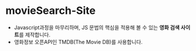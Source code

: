 # movieSearch-Site

- Javascript과정을 마무리하며, JS 문법의 핵심을 적용해 볼 수 있는 **영화 검색 사이트**를 제작합니다.
- 영화정보 오픈API인 TMDB(The Movie DB)를 사용합니다.
